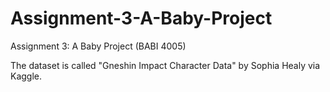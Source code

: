# Assignment-3-A-Baby-Project
Assignment 3: A Baby Project (BABI 4005)


The dataset is called "Gneshin Impact Character Data" by Sophia Healy via Kaggle.
